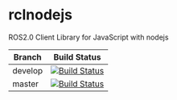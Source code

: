 # rclnodejs
ROS2.0 Client Library for JavaScript with nodejs

Branch | Build Status |
------------ | :-------------: |
develop | [![Build Status](https://travis-ci.org/RobotWebTools/rclnodejs.svg?branch=develop)](https://github.com/RobotWebTools/rclnodejs/tree/develop)
master | [![Build Status](https://travis-ci.org/RobotWebTools/rclnodejs.svg?branch=master)](https://github.com/RobotWebTools/rclnodejs/tree/master)
